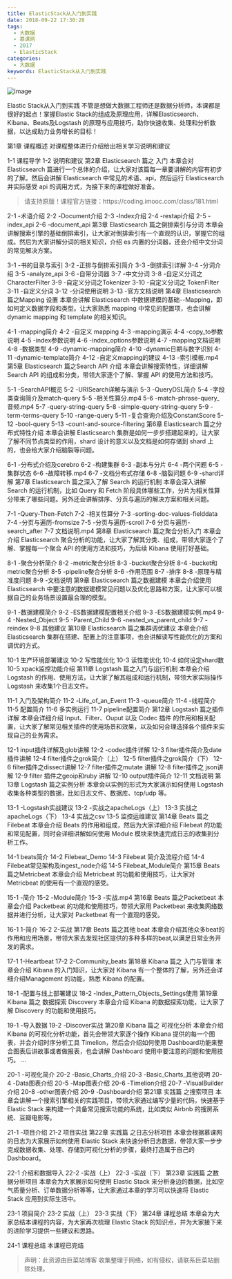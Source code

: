 ```yaml
---
title: ElasticStack从入门到实践
date: 2018-09-22 17:30:28
tags:
  - 大数据
  - 慕课网
  - 2017
  - ElasticStack
categories:
  - 大数据
keywords: ElasticStack从入门到实践
---
```

![image](https://img.mukewang.com/szimg/5a7441e30001d4f805400300-360-202.jpg)

Elastic Stack从入门到实践
不管是想做大数据工程师还是数据分析师，本课都是很好的起点！掌握Elastic Stack的组成及原理应用，详解Elasticsearch、Kibana、Beats及Logstash 的原理与应用技巧，助你快速收集、处理和分析数据，以达成助力业务增长的目标！

第1章 课程概述
对课程整体进行介绍给出相关学习说明和建议

1-1 课程导学
1-2 说明和建议
第2章 Elasticsearch 篇之 入门
本章会对 Elasticsearch 篇进行一个总体的介绍，让大家对该篇每一章要讲解的内容有初步的了解。然后会讲解 Elasticsearch 中常见的术语、api，然后运行 Elasticsearch 并实际感受 api 的调用方式，为接下来的课程做好准备。

<!-- more -->
<blockquote class="blockquote-center">
请支持原版！课程官方链接：https://coding.imooc.com/class/181.html</blockquote>
</blockquote>


2-1 -术语介绍
2-2 -Document介绍
2-3 -Index介绍
2-4 -restapi介绍
2-5 -index_api
2-6 -document_api
第3章 Elasticsearch 篇之倒排索引与分词
本章会讲解搜索引擎的基础倒排索引，让大家对倒排索引有一个直观的认识，掌握它的组成。然后为大家讲解分词的相关知识，介绍 es 内置的分词器，还会介绍中文分词的常见解决方案。

3-1 -书的目录与索引
3-2 -正排与倒排索引简介
3-3 -倒排索引详解
3-4 -分词介绍
3-5 -analyze_api
3-6 -自带分词器
3-7 -中文分词
3-8 -自定义分词之CharacterFilter
3-9 -自定义分词之Tokenizer
3-10 -自定义分词之 TokenFilter
3-11 -自定义分词
3-12 -分词使用说明
3-13 -官方文档说明
第4章 Elasticsearch 篇之Mapping 设置
本章会讲解 Elasticsearch 中数据建模的基础--Mapping，即如何定义数据字段和类型。让大家熟悉 mapping 中常见的配置项，也会讲解 dynamic mapping 和 template 的相关知识。

4-1 -mapping简介
4-2 -自定义 mapping
4-3 -mapping演示
4-4 -copy_to参数说明
4-5 -index参数说明
4-6 -index_options参数说明
4-7 -mapping文档说明
4-8 -数据类型
4-9 -dynamic-mapping简介
4-10 -dynamic日期与数字识别
4-11 -dynamic-template简介
4-12 -自定义mapping的建议
4-13 -索引模板.mp4
第5章 Elasticsearch 篇之Search API 介绍
本章会讲解搜索特性，详细讲解 Search API 的组成和分类，带领大家逐个了解、掌握 API 的使用方法和技巧。

5-1 -SearchAPI概览
5-2 -URISearch详解与演示
5-3 -QueryDSL简介
5-4 -字段类查询简介及match-query
5-5 -相关性算分.mp4
5-6 -match-phrase-query_音频.mp4
5-7 -query-string-query
5-8 -simple-query-string-query
5-9 -term-terms-query
5-10 -range-query
5-11 -复合查询介绍及ConstantScore
5-12 -bool-query
5-13 -count-and-source-filtering
第6章 Elasticsearch 篇之分布式特性介绍
本章会讲解 Elasticsearch 集群是如何一步步搭建起来的，让大家了解不同节点类型的作用，shard 设计的意义以及文档是如何存储到 shard 上的，也会给大家介绍脑裂等问题。

6-1 -分布式介绍及cerebro
6-2 -构建集群
6-3 -副本与分片
6-4 -两个问题
6-5 -集群状态
6-6 -故障转移.mp4
6-7 -文档分布式存储
6-8 -脑裂问题
6-9 -shard详解
第7章 Elasticsearch 篇之深入了解 Search 的运行机制
本章会深入讲解 Search 的运行机制，比如 Query 和 Fetch 阶段具体哪些工作，分片为相关性算分带来了哪些问题。另外还会讲解排序、分页与遍历的解决方案和相关问题。

7-1 -Query-Then-Fetch
7-2 -相关性算分
7-3 -sorting-doc-values-fielddata
7-4 -分页与遍历-fromsize
7-5 -分页与遍历-scroll
7-6 分页与遍历-search_after
7-7 文档说明.mp4
第8章 Elasticsearch 篇之聚合分析入门
本章会介绍 Elasticsearch 聚合分析的功能，让大家了解其分类、组成，带领大家逐个了解、掌握每一个聚合 API 的使用方法和技巧，为后续 Kibana 使用打好基础。

8-1 -聚合分析简介
8-2 -metric聚合分析
8-3 -bucket聚合分析
8-4 -bucket和metric聚合分析
8-5 -pipeline聚合分析
8-6 -作用范围
8-7 -排序
8-8 -原理与精准度问题
8-9 -文档说明
第9章 Elasticsearch 篇之数据建模
本章会介绍使用 Elasticsearch 中要注意的数据建模常见问题以及优化思路和方案，让大家可以根据自己的业务场景设置最合理的模型。

9-1 -数据建模简介
9-2 -ES数据建模配置相关介绍
9-3 -ES数据建模实例.mp4
9-4 -Nested_Object
9-5 -Parent_Child
9-6 -nested_vs_parent_child
9-7 -reindex
9-8 其他建议
第10章 Elasticsearch 篇之集群调优建议
本章会介绍 Elasticsearch 集群在搭建、配置上的注意事项，也会讲解读写性能优化的方案和调优的方式。

10-1 生产环境部署建议
10-2 写性能优化
10-3 读性能优化
10-4 如何设定shard数
10-5 xpack监控功能介绍
第11章 Logstash 篇之入门与运行机制
本章会介绍 Logstash 的作用、使用方法，让大家了解其组成和运行机制，带领大家实际操作 Logstash 来收集1个日志文件。

11-1 入门及架构简介
11-2 -Life_of_an_Event
11-3 -queue简介
11-4 -线程简介
11-5 配置简介
11-6 多实例运行
11-7 pipeline配置简介
第12章 Logstash 篇之插件详解
本章会详细介绍 Input、Filter、Ouput 以及 Codec 插件 的作用和相关配置，让大家了解常见相关插件的使用场景和效果，以及如何合理选择各个插件来实现自己的业务需求。

12-1 input插件详解及glob讲解
12-2 -codec插件详解
12-3 filter插件简介及date插件讲解
12-4 filter插件之grok简介（上）
12-5 filter插件之grok简介（下）
12-6 filter插件之dissect讲解
12-7 filter插件之mutate 讲解
12-8 filter插件之 json讲解
12-9 filter 插件之geoip和ruby 讲解
12-10 output插件简介
12-11 文档说明
第13章 Logstash 篇之实例分析
本章会以实例的形式为大家演示如何使用 Logstash 收集各种类型的数据，比如日志文件、数据库、tcp/udp 等。

13-1 -Logstash实战建议
13-2 -实战之apacheLogs（上）
13-3 实战之apacheLogs（下）
13-4 实战之csv
13-5 监控运维建议
第14章 Beats 篇之Filebeat
本章会介绍 Beats 的作用和组成，然后为大家详细介绍 Filebeat 的功能和常见配置，同时会详细讲解如何使用 Module 模块来快速完成日志的收集到分析工作。

14-1 beats简介
14-2 Filebeat_Demo
14-3 Filebeat 简介及流程介绍
14-4 Filebeat常见架构及ingest_node介绍
14-5 Filebeat_Module简介
第15章 Beats 篇之Metricbeat
本章会介绍 Metricbeat 的功能和使用技巧，让大家对 Metricbeat 的使用有一个直观的感受。

15-1 -简介
15-2 -Module简介
15-3 -实战.mp4
第16章 Beats 篇之Packetbeat
本章会介绍 Packetbeat 的功能和使用技巧，带领大家用 Packetbeat 来收集网络数据并进行分析，让大家对 Packetbeat 有一个直观的感受。

16-1 1-简介
16-2 2-实战
第17章 Beats 篇之其他 beat
本章会介绍其他众多beat的作用和应用场景，带领大家去发现社区提供的多种多样的beat,以满足日常业务开发的需求。

17-1 1-Heartbeat
17-2 2-Community_beats
第18章 Kibana 篇之 入门与管理
本章会介绍 Kibana 的入门知识，让大家对 Kibana 有一个整体的了解，另外还会详细介绍Management 的功能，熟悉 Kibana 的配置。

18-1 -配置与线上部署建议
18-2 -Index_Pattern_Objects_Settings使用
第19章 Kibana 篇之 数据探索 Discovery
本章会介绍 Kibana 的数据探索功能，让大家了解 Discovery 的功能和使用技巧。

19-1 -导入数据
19-2 -Discover实战
第20章 Kibana 篇之 可视化分析
本章会介绍Kibana 的可视化分析功能，首先会带领大家逐个操作 Kibana 提供的每一个图表，并会介绍时序分析工具 Timelion，然后会介绍如何使用 Dashboard功能来整合图表后讲故事或者做报表，也会讲解 Dashboard 使用中要注意的问题和使用技巧。 ...

20-1 -可视化简介
20-2 -Basic_Charts_介绍
20-3 -Basic_Charts_其他说明
20-4 -Data图表介绍
20-5 -Map图表介绍
20-6 -Timelion介绍
20-7 -VisualBuilder介绍
20-8 -other图表介绍
20-9 -Dashboard介绍
第21章 实践篇 之搜索项目
本章会讲解一个搜索引擎相关的实践项目，带领大家通过编写少量的代码，快速基于 Elastic Stack 来构建一个具备常见搜索功能的系统，比如类似 Airbnb 的搜房系统、豆瓣电影等。

21-1 -项目介绍
21-2 项目实战
第22章 实践篇 之日志分析项目
本章会根据慕课网的日志为大家展示如何使用 Elastic Stack 来快速分析日志数据，带领大家一步步完成数据收集、处理、存储到可视化分析的步骤，最终打造属于自己的 Dashboard。

22-1 介绍和数据导入
22-2 -实战（上）
22-3 -实战（下）
第23章 实践篇 之数据分析项目
本章会为大家展示如何使用 Elastic Stack 来分析身边的数据，比如空气质量分析、订单数据分析等等，让大家通过本章的学习可以快速将 Elastic Stack 应用到实际生活中。

23-1 项目简介
23-2 实战（上）
23-3 实战（下）
第24章 课程总结
本章会为大家总结本课程的内容，为大家再次梳理 Elastic Stack 的知识点，并为大家接下来的进阶学习提供一些建议和思路。

24-1 课程总结
本课程已完结


<blockquote class="blockquote-center">声明：此资源由巨菜站博客 收集整理于网络，如有侵权，请联系巨菜站删除处理。</blockquote>

<div id="jspay" sid="2J8falz1403" style="display:none">2J8falz1403</div>
<script type="text/javascript" src="https://www.fageka.com/j.js"></script>
<script type="text/javascript" src="https://www.fageka.com/f.js" charset="utf-8"></script>
